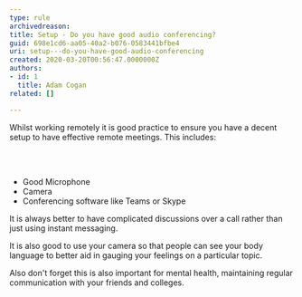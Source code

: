 ```yaml
---
type: rule
archivedreason: 
title: Setup - Do you have good audio conferencing?
guid: 698e1cd6-aa05-40a2-b076-0583441bfbe4
uri: setup---do-you-have-good-audio-conferencing
created: 2020-03-20T00:56:47.0000000Z
authors:
- id: 1
  title: Adam Cogan
related: []

---
```



<p class="ssw15-rteElement-P">Whilst working remotely it is good practice to ensure you have a decent setup to have effective remote meetings. This includes&#58;​​<br></p>
<br><excerpt class='endintro'></excerpt><br>
<ul style="list-style-type&#58;disc;"><li>Good Microphone</li><li>Camera</li><li>Conferencing software like Teams or Skype</li></ul><p>It is always better to have complicated discussions over a call rather than just using instant messaging.&#160;</p><p>It is also good to use your camera so that people can see your body language to better aid in gauging your feelings on a particular topic.</p><p>Also don't forget this is also important for mental health, maintaining regular communication with your friends and colleges.<br></p>


